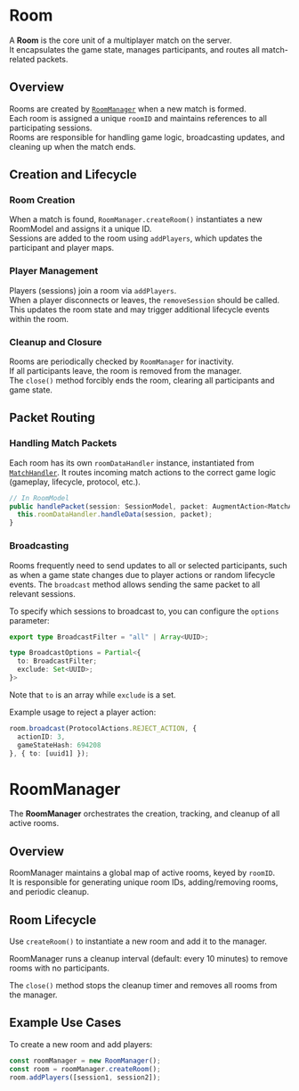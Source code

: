 # Room

A **Room** is the core unit of a multiplayer match on the server.  
It encapsulates the game state, manages participants, and routes all match-related packets.

## Overview

Rooms are created by [`RoomManager`](/src/server/managers/RoomManager.ts) when a new match is formed.  
Each room is assigned a unique `roomID` and maintains references to all participating sessions.  
Rooms are responsible for handling game logic, broadcasting updates, and cleaning up when the match ends.

## Creation and Lifecycle

### Room Creation

When a match is found, `RoomManager.createRoom()` instantiates a new RoomModel and assigns it a unique ID.  
Sessions are added to the room using `addPlayers`, which updates the participant and player maps.

### Player Management

Players (sessions) join a room via `addPlayers`.  
When a player disconnects or leaves, the `removeSession` should be called. 
This updates the room state and may trigger additional lifecycle events within the room.

### Cleanup and Closure

Rooms are periodically checked by `RoomManager` for inactivity.  
If all participants leave, the room is removed from the manager.  
The `close()` method forcibly ends the room, clearing all participants and game state.

## Packet Routing

### Handling Match Packets

Each room has its own `roomDataHandler` instance,
instantiated from [`MatchHandler`](/src/server/handlers/match/index.ts).
It routes incoming match actions to the correct game logic (gameplay, lifecycle, protocol, etc.).

```ts
// In RoomModel
public handlePacket(session: SessionModel, packet: AugmentAction<MatchActions>) {
  this.roomDataHandler.handleData(session, packet);
}
```

### Broadcasting

Rooms frequently need to send updates to all or selected participants,
such as when a game state changes due to player actions or random lifecycle events.
The `broadcast` method allows sending the same packet to all relevant sessions.

To specify which sessions to broadcast to, you can configure the `options` parameter:

```ts
export type BroadcastFilter = "all" | Array<UUID>;

type BroadcastOptions = Partial<{
  to: BroadcastFilter;
  exclude: Set<UUID>;
}>
```

Note that `to` is an array while `exclude` is a set.

Example usage to reject a player action:
```ts
room.broadcast(ProtocolActions.REJECT_ACTION, {
  actionID: 3,
  gameStateHash: 694208
}, { to: [uuid1] });
```


# RoomManager

The **RoomManager** orchestrates the creation, tracking, and cleanup of all active rooms.

## Overview

RoomManager maintains a global map of active rooms, keyed by `roomID`.  
It is responsible for generating unique room IDs, adding/removing rooms, and periodic cleanup.

## Room Lifecycle

Use `createRoom()` to instantiate a new room and add it to the manager.

RoomManager runs a cleanup interval (default: every 10 minutes) to remove rooms with no participants.

The `close()` method stops the cleanup timer and removes all rooms from the manager.

## Example Use Cases

To create a new room and add players:
```ts
const roomManager = new RoomManager();
const room = roomManager.createRoom();
room.addPlayers([session1, session2]);
```
